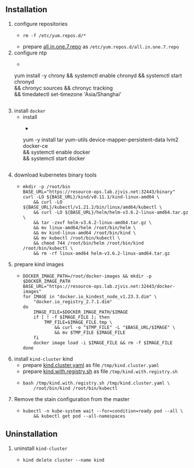 ## Installation
1. configure repositories
    * ```shell
      rm -f /etc/yum.repos.d/*
      ```
    * prepare [all.in.one.7.repo](resources/all.in.one.7.repo.md) as `/etc/yum.repos.d/all.in.one.7.repo`
2. configure ntp
    * ```shell
     yum install -y chrony && systemctl enable chronyd && systemctl start chronyd \
         && chronyc sources && chronyc tracking \
         && timedatectl set-timezone 'Asia/Shanghai'
     ```
3. install `docker`
    * install
        * ```shell
        yum -y install tar yum-utils device-mapper-persistent-data lvm2 docker-ce \
            && systemctl enable docker \
            && systemctl start docker
        ```
4. download kubernetes binary tools
    * ```shell
      mkdir -p /root/bin
      BASE_URL="https://resource-ops.lab.zjvis.net:32443/binary"
      curl -LO ${BASE_URL}/kind/v0.11.1/kind-linux-amd64 \
          && curl -LO ${BASE_URL}/kubectl/v1.21.2/bin/linux/amd64/kubectl \
          && curl -LO ${BASE_URL}/helm/helm-v3.6.2-linux-amd64.tar.gz \
          && tar -zxvf helm-v3.6.2-linux-amd64.tar.gz \
          && mv linux-amd64/helm /root/bin/helm \
          && mv kind-linux-amd64 /root/bin/kind \
          && mv kubectl /root/bin/kubectl \
          && chmod 744 /root/bin/helm /root/bin/kind /root/bin/kubectl \
          && rm -rf linux-amd64 helm-v3.6.2-linux-amd64.tar.gz
      ```
5. prepare kind images
    * ```shell
      DOCKER_IMAGE_PATH=/root/docker-images && mkdir -p $DOCKER_IMAGE_PATH
      BASE_URL="https://resource-ops.lab.zjvis.net:32443/docker-images"
      for IMAGE in "docker.io_kindest_node_v1.23.3.dim" \
          "docker.io_registry_2.7.1.dim"
      do
          IMAGE_FILE=$DOCKER_IMAGE_PATH/$IMAGE
          if [ ! -f $IMAGE_FILE ]; then
              TMP_FILE=$IMAGE_FILE.tmp \
                  && curl -o "$TMP_FILE" -L "$BASE_URL/$IMAGE" \
                  && mv $TMP_FILE $IMAGE_FILE
          fi
          docker image load -i $IMAGE_FILE && rm -f $IMAGE_FILE
      done
      ```
6. install `kind-cluster` kind
    * prepare [kind.cluster.yaml](resources/kind.cluster.yaml.md) as file `/tmp/kind.cluster.yaml`
    * prepare [kind.with.registry.sh](resources/kind.with.registry.sh.md) as file `/tmp/kind.with.registry.sh`
    * ```shell
      bash /tmp/kind.with.registry.sh /tmp/kind.cluster.yaml \
          /root/bin/kind /root/bin/kubectl
      ```
7. Remove the stain configuration from the master
    * ```shell
      kubectl -n kube-system wait --for=condition=ready pod --all \
          && kubectl get pod --all-namespaces
      ```

## Uninstallation
1. uninstall `kind-cluster`
    * ```shell
      kind delete cluster --name kind
      ```
